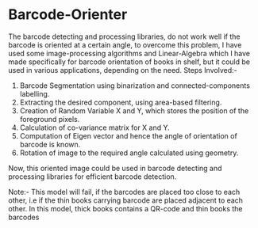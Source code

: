 # Barcode-Orienter
The barcode detecting and processing libraries, do not work well if the barcode is oriented at a certain angle, to overcome this problem, I have used some image-processing algorithms and Linear-Algebra which I have made specifically for barcode orientation of books in shelf, but it could be used in various applications, depending on the need. 
Steps Involved:-
1. Barcode Segmentation using binarization and connected-components labelling.
2. Extracting the desired component, using area-based filtering.
3. Creation of Random Variable X and Y, which stores the position of the foreground pixels.
4. Calculation of co-variance matrix for X and Y.
5. Computation of Eigen vector and hence the angle of orientation of barcode is known.
6. Rotation of image to the required angle calculated using geometry.

Now, this oriented image could be used in barcode detecting and processing libraries for efficient barcode detection.


Note:- This model will fail, if the barcodes are placed too close to each other, i.e if the thin books carrying barcode are placed adjacent to each other.
In this model, thick books contains a QR-code and thin books the barcodes
